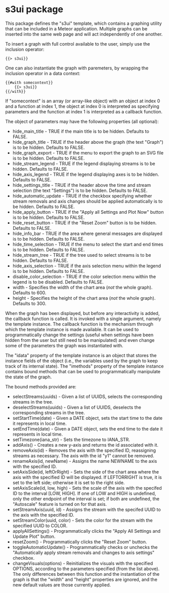 s3ui package
============
This package defines the "s3ui" template, which contains a graphing utility
that can be included in a Meteor application. Multiple graphs can be inserted
into the same web page and will act independently of one another.

To insert a graph with full control available to the user, simply use the
inclusion operator:
<pre><code>{{> s3ui}}</code></pre>

One can also instantiate the graph with paremeters, by wrapping the inclusion
operator in a data context:
<pre><code>{{#with somecontext}}
    {{> s3ui}}
{{/with}}</code></pre>

If "somecontext" is an array (or array-like object) with an object at index 0
and a function at index 1, the object at index 0 is interpreted as specifying
parameters and the function at index 1 is interpreted as a callback function.

The object of parameters may have the following properties (all optional):

* hide\_main\_title - TRUE if the main title is to be hidden. Defaults to FALSE.
* hide\_graph\_title - TRUE if the header above the graph (the text "Graph") is to be hidden. Defaults to FALSE.
* hide\_graph\_export - TRUE if the menu to export the graph to an SVG file is to be hidden. Defaults to FALSE.
* hide\_stream\_legend - TRUE if the legend displaying streams is to be hidden. Defaults to FALSE.
* hide\_axis\_legend - TRUE if the legend displaying axes is to be hidden. Defaults to FALSE.
* hide\_settings\_title - TRUE if the header above the time and stream selection (the text "Settings") is to be hidden. Defaults to FALSE.
* hide\_automatic\_update - TRUE if the checkbox specifying whether stream removals and axis changes should be applied automatically is to be hidden. Defaults to FALSE.
* hide\_apply\_button - TRUE if the "Apply all Settings and Plot Now" button is to be hidden. Defaults to FALSE.
* hide\_reset\_button - TRUE if the "Reset Zoom" button is to be hidden. Defaults to FALSE.
* hide\_info\_bar - TRUE if the area where general messages are displayed is to be hidden. Defaults to FALSE.
* hide\_time\_selection - TRUE if the menu to select the start and end times is to be hidden. Defaults to FALSE.
* hide\_stream\_tree - TRUE if the tree used to select streams is to be hidden. Defaults to FALSE.
* hide\_axis\_selection - TRUE if the axis selection menu within the legend is to be hidden. Defaults to FALSE.
* disable\_color\_selection - TRUE if the color selection menu within the legend is to be disabled. Defaults to FALSE.
* width - Specifies the width of the chart area (_not_ the whole graph). Defaults to 600.
* height - Specifies the height of the chart area (_not_ the whole graph). Defaults to 300.

When the graph has been displayed, but before any interactivity is added, the
callback function is called. It is invoked with a single argument, namely the
template instance. The callback function is the mechanism through which the
template instance is made available. It can be used to programmatically change
the settings (useful when settings have been hidden from the user but still
need to be manipulated) and even change some of the parameters the graph was
instantiated with.

The "idata" property of the template instance is an object that stores the
instance fields  of the object (i.e., the variables used by the graph to
keep track of its internal state). The "imethods" property of the template
instance contains bound methods that can be used to programmatically manipulate
the state of the graph.

The bound methods provided are:

* selectStreams(uuids) - Given a list of UUIDS, selects the corresponding streams in the tree.
* deselectStreams(uuids) - Given a list of UUIDS, deselects the corresponding streams in the tree.
* setStartTime(date) - Given a DATE object, sets the start time to the date it represents in local time.
* setEndTime(date) - Given a DATE object, sets the end time to the date it represents in local time.
* setTimezone(iana\_str) - Sets the timezone to IANA\_STR.
* addAxis() - Creates a new y-axis and returns the id associated with it.
* removeAxis(id) - Removes the axis with the specified ID, reassigning streams as necessary. The axis with the id "y1" cannot be removed.
* renameAxis(id, newName) - Assigns the name NEWNAME to the axis with the specified ID.
* setAxisSide(id, leftOrRight) - Sets the side of the chart area where the axis with the specified ID will be displayed. If LEFTORRIGHT is true, it is set to the left side; otherwise it is set to the right side.
* setAxisScale(id, low, high) - Sets the scale of the axis with the specifed ID to the interval [LOW, HIGH]. If one of LOW and HIGH is undefined, only the other endpoint of the interval is set; if both are undefined, the "Autoscale" feature is turned on for that axis.
* setStreamAxis(uuid, id) - Assigns the stream with the specifed UUID to the axis with the specified ID.
* setStreamColor(uuid, color) - Sets the color for the stream with the specified UUID to COLOR.
* applyAllSettings() - Programmatically clicks the "Apply All Settings and Update Plot" button.
* resetZoom() - Programmatically clicks the "Reset Zoom" button.
* toggleAutomaticUpdate() - Programmatically checks or unchecks the "Automatically apply stream removals and changes to axis settings" checkbox.
* changeVisuals(options) - Reinitializes the visuals with the specified OPTIONS, according to the parameters specified (from the list above). The only differences between this function and the instantiation of the graph is that the "width" and "height" properties are ignored, and the new default values are those currently applied.
